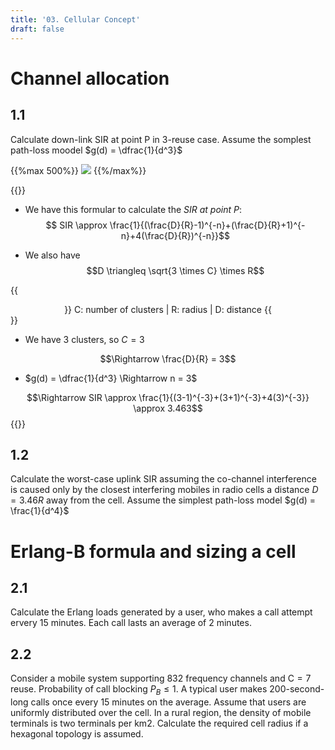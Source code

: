 ```yaml
---
title: '03. Cellular Concept'
draft: false
---
```


# Channel allocation
## 1.1
Calculate down-link SIR at point P in 3-reuse case. Assume the somplest path-loss moodel $g(d) = \dfrac{1}{d^3}$

{{%max 500%}}
![](../03_1.webp)
{{%/max%}}

{{<hint type="note" title="Solution">}}
- We have this formular to calculate the *SIR at point P*:
$$ SIR \approx \frac{1}{(\frac{D}{R}-1)^{-n}+(\frac{D}{R}+1)^{-n}+4(\frac{D}{R})^{-n}}$$

- We also have
$$D \triangleq \sqrt{3 \times C} \times R$$

{{<center>}}
C: number of clusters | R: radius | D: distance
{{</center>}}

- We have 3 clusters, so $C = 3$

$$\Rightarrow \frac{D}{R} = 3$$

- $g(d) = \dfrac{1}{d^3} \Rightarrow n = 3$

$$\Rightarrow SIR \approx \frac{1}{(3-1)^{-3}+(3+1)^{-3}+4(3)^{-3}} \approx 3.463$$
{{</hint>}}

## 1.2
Calculate the worst-case uplink SIR assuming the co-channel interference is caused only by the closest interfering mobiles in radio cells a distance $D = 3.46 R$ away from the cell. Assume the simplest path-loss model $g(d) = \frac{1}{d^4}$

# Erlang-B formula and sizing a cell
## 2.1
Calculate the Erlang loads generated by a user, who makes a call attempt ervery 15 minutes. Each call lasts an average of 2 minutes.

## 2.2
Consider a mobile system supporting $832$ frequency channels and $\text{C} = 7$ reuse. Probability of call blocking $P_B \leq 1%$. A typical user makes 200-second-long calls once every 15 minutes on the average. Assume that users are uniformly distributed over the cell. In a rural region, the density of mobile terminals is two terminals per km2. Calculate the required cell radius if a hexagonal topology is assumed.